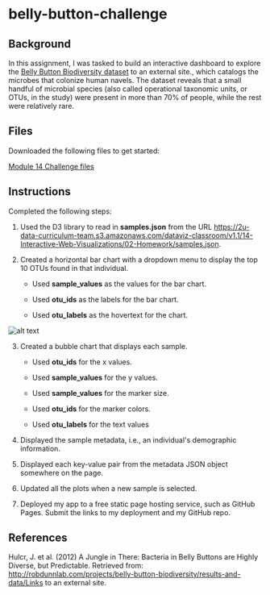 # belly-button-challenge


## Background ## 

In this assignment, I was tasked to build an interactive dashboard to explore the [Belly Button Biodiversity dataset](http://robdunnlab.com/projects/belly-button-biodiversity/) to an external site., which catalogs the microbes that colonize human navels.
The dataset reveals that a small handful of microbial species (also called operational taxonomic units, or OTUs, in the study) were present in more than 70% of people, while the rest were relatively rare.

## Files ##

Downloaded the following files to get started:

[Module 14 Challenge files](https://bootcampspot.instructure.com/courses/3819/assignments/56644?module_item_id=1000218)

## Instructions ##

Completed the following steps:

1. Used the D3 library to read in **samples.json** from the URL https://2u-data-curriculum-team.s3.amazonaws.com/dataviz-classroom/v1.1/14-Interactive-Web-Visualizations/02-Homework/samples.json.

2. Created a horizontal bar chart with a dropdown menu to display the top 10 OTUs found in that individual.

    - Used **sample_values** as the values for the bar chart.

    - Used **otu_ids** as the labels for the bar chart.

    - Used **otu_labels** as the hovertext for the chart.
  
![alt text](https://github.com/mdyousufreja/belly-button-challenge/assets/135454460/fd245817-d7d5-4f34-bd96-0a6e32f315f3)

  
3. Created a bubble chart that displays each sample.

    - Used **otu_ids** for the x values.

    - Used **sample_values** for the y values.

    - Used **sample_values** for the marker size.

    - Used **otu_ids** for the marker colors.

    - Used **otu_labels** for the text values


4. Displayed the sample metadata, i.e., an individual's demographic information.

5. Displayed each key-value pair from the metadata JSON object somewhere on the page.

6. Updated all the plots when a new sample is selected.

7. Deployed my app to a free static page hosting service, such as GitHub Pages. Submit the links to my deployment and my GitHub repo.


## References ##

Hulcr, J. et al. (2012) A Jungle in There: Bacteria in Belly Buttons are Highly Diverse, but Predictable. Retrieved from: http://robdunnlab.com/projects/belly-button-biodiversity/results-and-data/Links to an external site.
